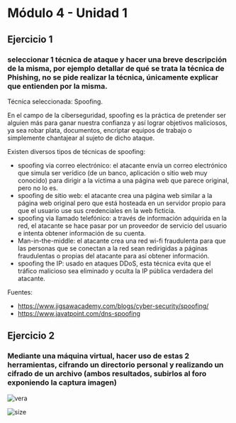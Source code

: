 # Módulo 4 - Unidad 1

## Ejercicio 1

### seleccionar 1 técnica de ataque y hacer una breve descripción de la misma, por ejemplo detallar de qué se trata la técnica de Phishing, no se pide realizar la técnica, únicamente explicar que entienden por la misma.

Técnica seleccionada: Spoofing.

En el campo de la ciberseguridad, spoofing es la práctica de pretender ser alguien más para ganar nuestra confianza y así lograr objetivos maliciosos, ya sea robar plata, documentos, encriptar equipos de trabajo o simplemente chantajear al sujeto de dicho ataque.

Existen diversos tipos de técnicas de spoofing:

- spoofing via correo electrónico: el atacante envía un correo electrónico que simula ser verídico (de un banco, aplicación o sitio web muy conocido) para dirigir a la víctima a una página web que parece original, pero no lo es.
- spoofing de sitio web: el atacante crea una página web similar a la página web original pero que está hosteada en un servidor propio para que el usuario use sus credenciales en la web ficticia.
- spoofing via llamado telefónico: a través de información adquirida en la red, el atacante se hace pasar por un proveedor de servicio del usuario e intenta obtener información de su cuenta.
- Man-in-the-middle: el atacante crea una red wi-fi fraudulenta para que las personas que se conectan a la red sean redirigidas a páginas fraudulentas o propias del atacante para así obtener información.
- spoofing the IP: usado en ataques DDoS, esta técnica evita que el tráfico malicioso sea eliminado y oculta la IP pública verdadera del atacante.

Fuentes:

- <https://www.jigsawacademy.com/blogs/cyber-security/spoofing/>
- <https://www.javatpoint.com/dns-spoofing>

## Ejercicio 2

### Mediante una máquina virtual, hacer uso de estas 2 herramientas, cifrando un directorio personal y realizando un cifrado de un archivo (ambos resultados, subirlos al foro exponiendo la captura imagen)

![vera](./img/volume-created.png)

![size](./img/150mb.png)



